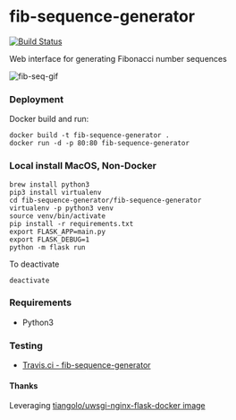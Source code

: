 # fib-sequence-generator
[![Build Status](https://travis-ci.org/sepulworld/fib-sequence-generator.svg)](https://travis-ci.org/sepulworld/fib-sequence-generator)

Web interface for generating Fibonacci number sequences

![fib-seq-gif](https://user-images.githubusercontent.com/538171/32931738-b2dd7260-cb1a-11e7-8b43-adaa0821361e.gif)

### Deployment

Docker build and run:

```
docker build -t fib-sequence-generator .
docker run -d -p 80:80 fib-sequence-generator
```

### Local install MacOS, Non-Docker

```
brew install python3
pip3 install virtualenv
cd fib-sequence-generator/fib-sequence-generator
virtualenv -p python3 venv
source venv/bin/activate
pip install -r requirements.txt
export FLASK_APP=main.py
export FLASK_DEBUG=1
python -m flask run
```

To deactivate

```
deactivate
```

### Requirements

* Python3

### Testing

- [Travis.ci - fib-sequence-generator](https://travis-ci.org/sepulworld/fib-sequence-generator)

#### Thanks

Leveraging [tiangolo/uwsgi-nginx-flask-docker image](https://github.com/tiangolo/uwsgi-nginx-flask-docker)
